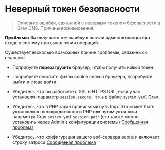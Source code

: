 # Неверный токен безопасности

> Описание ошибки, связанной с неверным токеном безопасности в Grav CMS. Причины возникновения.

**Проблема:** Вы получаете эту ошибку в панели администратора при входе в систему при выполнении операций.

Существует несколько возможных причин проблемы, связанных с сеансом:

- Попробуйте **перезагрузить** браузер, чтобы получить новый токен.

- Попробуйте очистить файлы cookie сеанса браузера, попробуйте выйти и снова войти.

- Убедитесь, что вы работаете с SSL и HTTPS URL, если у вас установлен параметр `session.secure: true` в файле `system.yaml` Grav.

- Убедитесь, что в PHP задан правильный путь tmp. Это может быть установлено непосредственно в PHP или путем установки параметра Grav `system.yaml` `session.path` (его также можно установить через Admin в конфигурации системы) [Сообщенная проблема](https://github.com/getgrav/grav-plugin-admin/issues/958)

- Убедитесь, что конфигурация вашего веб-сервера верна и включает строку запроса [Сообщенная проблема](https://github.com/getgrav/grav-plugin-admin/issues/893)
